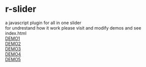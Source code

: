 
# r-slider <br>
a javascript plugin for all in one slider <br>
for undrestand how it work please visit and modify demos and see index.html<br>
<a href="https://codepen.io/mohammadfeiz/pen/PyNzVK">DEMO1</a><br>
<a href="https://codepen.io/mohammadfeiz/pen/GYZjoO">DEMO2</a><br>
<a href="https://codepen.io/mohammadfeiz/pen/pxyErX">DEMO3</a><br>
<a href="https://codepen.io/mohammadfeiz/pen/zmqNjX">DEMO4</a><br>
<a href="https://codepen.io/mohammadfeiz/pen/VEaGBM">DEMO5</a>

